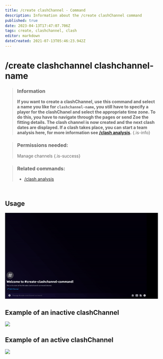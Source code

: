 ```yaml
---
title: /create clashChannel - Command
description: Information about the /create clashChannel command
published: true
date: 2023-04-13T17:47:07.706Z
tags: create, clashchannel, clash
editor: markdown
dateCreated: 2021-07-13T05:46:23.942Z
---
```


# /create clashchannel clashchannel-name

>### Information
>**If you want to create a clashChannel, use this command and select a name you like for `clashchannel-name`, you still have to specify a player for the clashChanel and select the appropriate time zone. To do this, you have to navigate through the pages or send Zoe the fitting details. The clash channel is now created and the next clash dates are displayed. If a clash takes place, you can start a team analysis here, for more information see [/clash analysis](/en/commands/clash/analysis).**
>{.is-info}

>### Permissions needed: 
>Manage channels
>{.is-success}

>### Related commands:
>-   [/clash analysis](/en/commands/clash/analysis/)

<br>

## Usage

![](/new_create_clashchannel.gif)

## Example of an inactive clashChannel

![](/new_clashinactive.png)

## Example of an active clashChannel

![](/en-active-clashchannel.png)